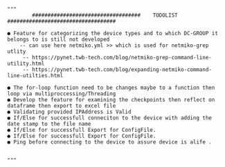     """
            ###################################    TODOLIST ###################################
    
    ● Feature for categorizing the device types and to which DC-GROUP it belongs to is still not developed
        -- can use here netmiko.yml >> which is used for netmiko-grep utlity
         -- https://pynet.twb-tech.com/blog/netmiko-grep-command-line-utility.html
         -- https://pynet.twb-tech.com/blog/expanding-netmiko-command-line-utilties.html

    ● The for-loop function need to be changes maybe to a function then loop via multiproccessing/Threading
    ● Develop the feature for examining the checkpoints then reflect on dataframe then export to excel file 
    ● Validating provided IPAddress is Valid
    ● If/Else for successfull conneciton to the device with adding the date stamp to the file name
    ● If/Else for successfull Export for ConfigFile.
    ● If/Else for successfull Export for ConfigFile.
    ● Ping before connecting to the device to assure device is alife .
    
    
    """